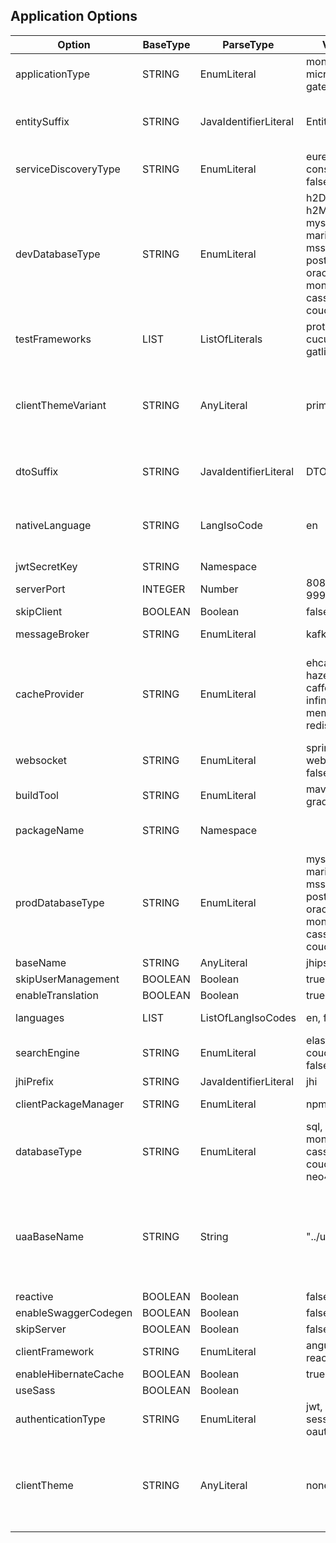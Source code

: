 ##  Application Options
| Option               | BaseType | ParseType             | Values                                                                               | Description                                                                                |
| -------------------- | -------- | --------------------- | ------------------------------------------------------------------------------------ | ------------------------------------------------------------------------------------------ |
| applicationType      | STRING   | EnumLiteral           | monolith, microservice, gateway, uaa                                                    | One of the listed values                                                                   |
| entitySuffix         | STRING   | JavaIdentifierLiteral | Entity                                                                               | Suffix for entities. false for empty string                                                |
| serviceDiscoveryType | STRING   | EnumLiteral           | eureka, consul, no, false                                                               | One of the listed values                                                                   |
| devDatabaseType      | STRING   | EnumLiteral           | h2Disk, h2Memory, mysql, mariadb, mssql, postgresql, oracle, no, mongodb, cassandra, couchbase | One of the listed values or one of the prod database type                                  |
| testFrameworks       | LIST     | ListOfLiterals        | protractor, cucumber, gatling                                                          | Braces mandatory                                                                           |
| clientThemeVariant   | STRING   | AnyLiteral            | primary                                                                              | You can put whatever value you want,  provided you know it will work (like dark,  or light)  |
| dtoSuffix            | STRING   | JavaIdentifierLiteral | DTO                                                                                  | Suffix for DTOs. false for empty string                                                    |
| nativeLanguage       | STRING   | LangIsoCode           | en                                                                                   | One of the languages as ISO code supported by JHipster                                     |
| jwtSecretKey         | STRING   | Namespace             |                                                                                      |                                                                                            |
| serverPort           | INTEGER  | Number                | 8080, 8081, 9999                                                                       | Depends on the app type                                                                    |
| skipClient           | BOOLEAN  | Boolean               | false                                                                                | true or false                                                                              |
| messageBroker        | STRING   | EnumLiteral           | kafka, false                                                                          | One of the listed values                                                                   |
| cacheProvider        | STRING   | EnumLiteral           | ehcache, hazelcast, caffeine, infinispan, memcached, redis, no                             | One of the listed values,  ehcache for monoliths and gateways,  hazelcast otherwise          |
| websocket            | STRING   | EnumLiteral           | spring-websocket, false                                                               |                                                                                            |
| buildTool            | STRING   | EnumLiteral           | maven, gradle                                                                         | One of the listed values                                                                   |
| packageName          | STRING   | Namespace             |                                                                                      | Sets the packageFolder option                                                              |
| prodDatabaseType     | STRING   | EnumLiteral           | mysql, mariadb, mssql, postgresql, oracle, no, mongodb, cassandra, couchbase                 | One of the listed values                                                                   |
| baseName             | STRING   | AnyLiteral            | jhipster                                                                             |                                                                                            |
| skipUserManagement   | BOOLEAN  | Boolean               | true                                                                                 |                                                                                            |
| enableTranslation    | BOOLEAN  | Boolean               | true                                                                                 |                                                                                            |
| languages            | LIST     | ListOfLangIsoCodes    | en, fr                                                                                | Braces are mandatory                                                                       |
| searchEngine         | STRING   | EnumLiteral           | elasticsearch, couchbase, false                                                        | One of the listed values                                                                   |
| jhiPrefix            | STRING   | JavaIdentifierLiteral | jhi                                                                                  |                                                                                            |
| clientPackageManager | STRING   | EnumLiteral           | npm, yarn                                                                             | One of the listed values                                                                   |
| databaseType         | STRING   | EnumLiteral           | sql, mongodb, cassandra, couchbase, neo4j, no                                             | One of the listed values or one of the prod database type                                  |
| uaaBaseName          | STRING   | String                | "../uaa"                                                                             | Mandatory for gateway and microservices if auth type is uaa,  must be between double-quotes |
| reactive             | BOOLEAN  | Boolean               | false                                                                                | true or false                                                                              |
| enableSwaggerCodegen | BOOLEAN  | Boolean               | false                                                                                | true or false                                                                              |
| skipServer           | BOOLEAN  | Boolean               | false                                                                                | true or false                                                                              |
| clientFramework      | STRING   | EnumLiteral           | angularX, react, vuejs                                                                 | One of the listed values                                                                   |
| enableHibernateCache | BOOLEAN  | Boolean               | true                                                                                 | true or false                                                                              |
| useSass              | BOOLEAN  | Boolean               |                                                                                      | true or false                                                                              |
| authenticationType   | STRING   | EnumLiteral           | jwt, uaa, session, oauth2                                                               | uaa for UAA apps,  jwt otherwise                                                            |
| clientTheme          | STRING   | AnyLiteral            | none                                                                                 | You can put whatever value you want,  provided you know it will work (like yeti)            |
